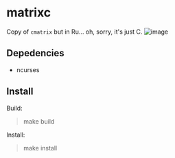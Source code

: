 # matrixc

Copy of `cmatrix` but in Ru... oh, sorry, it's just C.
![image](https://user-images.githubusercontent.com/64193423/148116963-e6439761-ca79-4738-b6e4-f752bfb7a387.png)

## Depedencies

- ncurses

## Install

Build:
> make build

Install:
> make install
